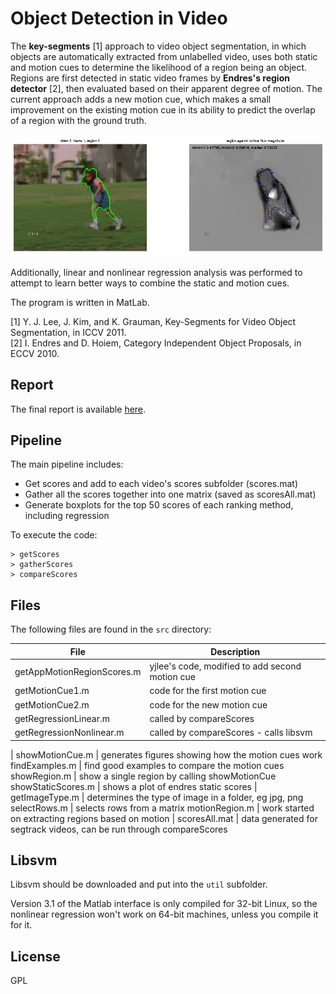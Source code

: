 
# Object Detection in Video

The **key-segments** [1] approach to video object segmentation, in which objects are automatically extracted from
unlabelled video, uses both static and motion cues to determine the likelihood of a region being an object. Regions
are first detected in static video frames by **Endres's region detector** [2], then evaluated based on their apparent degree
of motion. The current approach adds a new motion cue, which makes a small improvement on the existing motion
cue in its ability to predict the overlap of a region with the ground truth.

<img src="images/opticalFlowMagnitude.png" />

Additionally, linear and nonlinear regression analysis was performed to attempt to learn better ways to combine the
static and motion cues.

The program is written in MatLab.

[1] Y. J. Lee, J. Kim, and K. Grauman, Key-Segments for Video Object Segmentation, in ICCV 2011.  
[2] I. Endres and D. Hoiem, Category Independent Object Proposals, in ECCV 2010.  


## Report

The final report is available [here](https://drive.google.com/open?id=0B-CHxEeXdpp2SEFIbm53R1NFZ3M).


## Pipeline

The main pipeline includes:

* Get scores and add to each video's scores subfolder (scores.mat)
* Gather all the scores together into one matrix (saved as scoresAll.mat)
* Generate boxplots for the top 50 scores of each ranking method, including regression

To execute the code:

    > getScores
    > gatherScores
    > compareScores


## Files

The following files are found in the `src` directory:


File | Description
---- | ----
getAppMotionRegionScores.m | yjlee's code, modified to add second motion cue
getMotionCue1.m | code for the first motion cue
getMotionCue2.m | code for the new motion cue
getRegressionLinear.m | called by compareScores
getRegressionNonlinear.m | called by compareScores - calls libsvm
|
showMotionCue.m | generates figures showing how the motion cues work
findExamples.m | find good examples to compare the motion cues
showRegion.m | show a single region by calling showMotionCue
showStaticScores.m | shows a plot of endres static scores
|
getImageType.m | determines the type of image in a folder, eg jpg, png
selectRows.m | selects rows from a matrix
motionRegion.m | work started on extracting regions based on motion
|
scoresAll.mat | data generated for segtrack videos, can be run through compareScores


## Libsvm

Libsvm should be downloaded and put into the `util` subfolder.

Version 3.1 of the Matlab interface is only compiled for 32-bit Linux, so the
nonlinear regression won't work on 64-bit machines, unless you compile it for it.


## License

GPL

